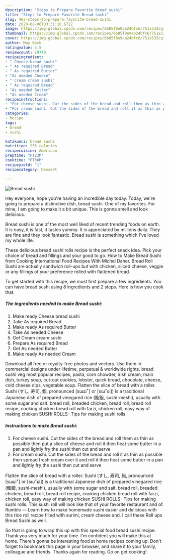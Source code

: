 ```yaml
---
description: "Steps to Prepare Favorite Bread sushi"
title: "Steps to Prepare Favorite Bread sushi"
slug: 487-steps-to-prepare-favorite-bread-sushi
date: 2020-08-06T03:31:10.672Z
image: https://img-global.cpcdn.com/recipes/6b85f8e9ab24bfc6/751x532cq70/bread-sushi-recipe-main-photo.jpg
thumbnail: https://img-global.cpcdn.com/recipes/6b85f8e9ab24bfc6/751x532cq70/bread-sushi-recipe-main-photo.jpg
cover: https://img-global.cpcdn.com/recipes/6b85f8e9ab24bfc6/751x532cq70/bread-sushi-recipe-main-photo.jpg
author: May Beck
ratingvalue: 4.5
reviewcount: 29749
recipeingredient:
- " Cheese bread sushi"
- " As required Bread"
- " As required Butter"
- "As needed Cheese"
- " Cream cream sushi"
- " As required Bread"
- "As needed Butter"
- "As needed Cream"
recipeinstructions:
- "For cheese sushi. Cut the sides of the bread and roll them as thin as possible then put a slice of cheese and roll it then heat some butter in a pan and lightly fry the sushi then cut and serve"
- "For cream sushi. Cut the sides of the bread and roll it as thin as possible then spread fresh cream over it and roll it then heat some butter in a pan and lightly fry the sushi then cut and serve"
categories:
- Recipe
tags:
- bread
- sushi

katakunci: bread sushi 
nutrition: 255 calories
recipecuisine: American
preptime: "PT23M"
cooktime: "PT36M"
recipeyield: "1"
recipecategory: Dessert

---
```



![Bread sushi](https://img-global.cpcdn.com/recipes/6b85f8e9ab24bfc6/751x532cq70/bread-sushi-recipe-main-photo.jpg)

Hey everyone, hope you're having an incredible day today. Today, we're going to prepare a distinctive dish, bread sushi. One of my favorites. For mine, I am going to make it a bit unique. This is gonna smell and look delicious.

Bread sushi is one of the most well liked of recent trending foods on earth. It is easy, it is fast, it tastes yummy. It is appreciated by millions daily. They are fine and they look fantastic. Bread sushi is something which I've loved my whole life.

These delicious bread sushi rolls recipe is the perfect snack idea. Pick your choice of bread and fillings and your good to go. How to Make Bread Sushi from Cooking International Food Recipes With Michel Daher. Bread Roll Sushi are actually sandwich roll-ups but with chicken, sliced cheese, veggie or any fillings of your preference rolled with flattened bread.


To get started with this recipe, we must first prepare a few ingredients. You can have bread sushi using 8 ingredients and 2 steps. Here is how you cook that.

<!--inarticleads1-->

##### The ingredients needed to make Bread sushi:

1. Make ready  Cheese bread sushi
1. Take  As required Bread
1. Make ready  As required Butter
1. Take As needed Cheese
1. Get  Cream cream sushi
1. Prepare  As required Bread
1. Get As needed Butter
1. Make ready As needed Cream


Download all free or royalty-free photos and vectors. Use them in commercial designs under lifetime, perpetual &amp; worldwide rights. bread sushi veg most popular recipes, pasta, corn chowder, irish cream, main dish, turkey soup, cut-out cookies, lobster, quick bread, chocolate, cheese, cold cheese dips, vegetable soup. Flatten the slice of bread with a roller. Sushi (すし, 寿司, 鮨, pronounced [sɯɕiꜜ] or [sɯꜜɕi]) is a traditional Japanese dish of prepared vinegared rice (鮨飯, sushi-meshi), usually with some sugar and salt. bread roll, breaded chicken, bread roll, bread roll recipe, cooking chicken bread roll with farzi, chicken roll, easy way of making chicken SUSHI ROLLS- Tips for making sushi rolls. 

<!--inarticleads2-->

##### Instructions to make Bread sushi:

1. For cheese sushi. Cut the sides of the bread and roll them as thin as possible then put a slice of cheese and roll it then heat some butter in a pan and lightly fry the sushi then cut and serve
1. For cream sushi. Cut the sides of the bread and roll it as thin as possible then spread fresh cream over it and roll it then heat some butter in a pan and lightly fry the sushi then cut and serve


Flatten the slice of bread with a roller. Sushi (すし, 寿司, 鮨, pronounced [sɯɕiꜜ] or [sɯꜜɕi]) is a traditional Japanese dish of prepared vinegared rice (鮨飯, sushi-meshi), usually with some sugar and salt. bread roll, breaded chicken, bread roll, bread roll recipe, cooking chicken bread roll with farzi, chicken roll, easy way of making chicken SUSHI ROLLS- Tips for making sushi rolls. This sushi roll will look like that of your favorite restaurant and of. Rumble — Learn how to make homemade sushi easier and delicious with this rice roll recipe filled with surimi, cream cheese and. I call these Roll ups Bread Sushi as well. 

So that is going to wrap this up with this special food bread sushi recipe. Thank you very much for your time. I'm confident you will make this at home. There's gonna be interesting food at home recipes coming up. Don't forget to bookmark this page in your browser, and share it to your family, colleague and friends. Thanks again for reading. Go on get cooking!
